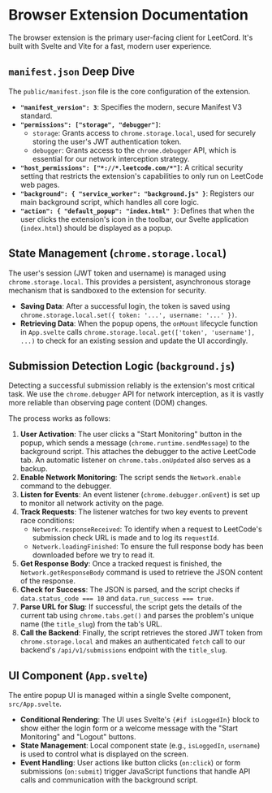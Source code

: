 # Browser Extension Documentation

The browser extension is the primary user-facing client for LeetCord. It's built with Svelte and Vite for a fast, modern user experience.

## `manifest.json` Deep Dive

The `public/manifest.json` file is the core configuration of the extension.

-   **`"manifest_version": 3`**: Specifies the modern, secure Manifest V3 standard.
-   **`"permissions": ["storage", "debugger"]`**:
    -   `storage`: Grants access to `chrome.storage.local`, used for securely storing the user's JWT authentication token.
    -   `debugger`: Grants access to the `chrome.debugger` API, which is essential for our network interception strategy.
-   **`"host_permissions": ["*://*.leetcode.com/*"]`**: A critical security setting that restricts the extension's capabilities to only run on LeetCode web pages.
-   **`"background": { "service_worker": "background.js" }`**: Registers our main background script, which handles all core logic.
-   **`"action": { "default_popup": "index.html" }`**: Defines that when the user clicks the extension's icon in the toolbar, our Svelte application (`index.html`) should be displayed as a popup.

## State Management (`chrome.storage.local`)

The user's session (JWT token and username) is managed using `chrome.storage.local`. This provides a persistent, asynchronous storage mechanism that is sandboxed to the extension for security.

-   **Saving Data**: After a successful login, the token is saved using `chrome.storage.local.set({ token: '...', username: '...' })`.
-   **Retrieving Data**: When the popup opens, the `onMount` lifecycle function in `App.svelte` calls `chrome.storage.local.get(['token', 'username'], ...)` to check for an existing session and update the UI accordingly.

## Submission Detection Logic (`background.js`)

Detecting a successful submission reliably is the extension's most critical task. We use the `chrome.debugger` API for network interception, as it is vastly more reliable than observing page content (DOM) changes.

The process works as follows:
1.  **User Activation**: The user clicks a "Start Monitoring" button in the popup, which sends a message (`chrome.runtime.sendMessage`) to the background script. This attaches the debugger to the active LeetCode tab. An automatic listener on `chrome.tabs.onUpdated` also serves as a backup.
2.  **Enable Network Monitoring**: The script sends the `Network.enable` command to the debugger.
3.  **Listen for Events**: An event listener (`chrome.debugger.onEvent`) is set up to monitor all network activity on the page.
4.  **Track Requests**: The listener watches for two key events to prevent race conditions:
    -   `Network.responseReceived`: To identify when a request to LeetCode's submission check URL is made and to log its `requestId`.
    -   `Network.loadingFinished`: To ensure the full response body has been downloaded before we try to read it.
5.  **Get Response Body**: Once a tracked request is finished, the `Network.getResponseBody` command is used to retrieve the JSON content of the response.
6.  **Check for Success**: The JSON is parsed, and the script checks if `data.status_code === 10` and `data.run_success === true`.
7.  **Parse URL for Slug**: If successful, the script gets the details of the current tab using `chrome.tabs.get()` and parses the problem's unique name (the `title_slug`) from the tab's URL.
8.  **Call the Backend**: Finally, the script retrieves the stored JWT token from `chrome.storage.local` and makes an authenticated `fetch` call to our backend's `/api/v1/submissions` endpoint with the `title_slug`.

## UI Component (`App.svelte`)

The entire popup UI is managed within a single Svelte component, `src/App.svelte`.

-   **Conditional Rendering**: The UI uses Svelte's `{#if isLoggedIn}` block to show either the login form or a welcome message with the "Start Monitoring" and "Logout" buttons.
-   **State Management**: Local component state (e.g., `isLoggedIn`, `username`) is used to control what is displayed on the screen.
-   **Event Handling**: User actions like button clicks (`on:click`) or form submissions (`on:submit`) trigger JavaScript functions that handle API calls and communication with the background script.